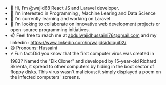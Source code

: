 - 👋 Hi, I’m @wajid68 React JS and Laravel developer.
- 👀 I’m interested in Programming , Machine Learing and Data Science
- 🌱 I’m currently learning and working on Laravel
- 💞️ I’m looking to collaborate on innovative web development projects or open-source programming initiatives.
- 📫 Feel free to reach me at abdulwajidhussaini76@gmail.com and my linkedin : https://www.linkedin.com/in/wajidsiddiqui02/
- 😄 Pronouns: Hussaini
- ⚡ Fun fact:Did you know that the first computer virus was created in 1983? Named the "Elk Cloner" and developed by 15-year-old Richard Skrenta, it spread to other computers by hiding in the boot sector of floppy disks. This virus wasn't malicious; it simply displayed a poem on the infected computers' screens.

<!---
wajid68/wajid68 is a ✨ special ✨ repository because its `README.md` (this file) appears on your GitHub profile.
You can click the Preview link to take a look at your changes.
--->
